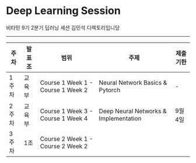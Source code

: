 # Deep Learning Session
비타민 9기 2분기 딥러닝 세션 김민석 디렉토리입니당

---------

| 주차  | 발표 조   | 범위                                | 주제                                   | 제출기한 |
|-----|--------|-----------------------------------|--------------------------------------|----------|
| 1주차 | 교육부    | Course 1 Week 1 - Course 1 Week 2 | Neural Network Basics & Pytorch      | -    |
| 2주차 | 교육부    | Course 1 Week 3 - Course 1 Week 4 | Deep Neural Networks & Implementation | 9월 4일 |
| 3주차 | 1조     | Course 2 Week 1 - Course 2 Week 2 |                                      |      |
